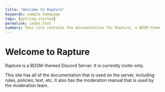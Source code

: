 ```yaml
---
title: "Welcome to Rapture"
keywords: sample homepage
tags: [getting_started]
permalink: index.html
summary: This site contains the documentation for Rapture, a BDSM-themed Discord Server.
---
```


# Welcome to Rapture

Rapture is a BDSM-themed Discord Server.  It is currently invite-only.

This site has all of the documentation that is used on the server, including rules, policies, text, etc.  It also has the moderation manual that is used by the moderation team.
